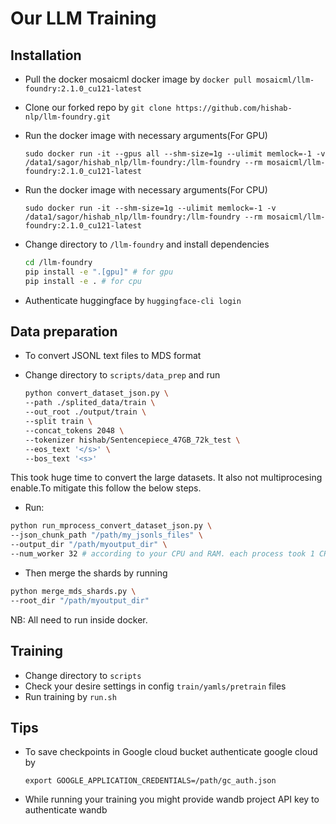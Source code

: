 # Our LLM Training

## Installation
- Pull the docker mosaicml docker image by `docker pull mosaicml/llm-foundry:2.1.0_cu121-latest`
- Clone our forked repo by `git clone https://github.com/hishab-nlp/llm-foundry.git`
- Run the docker image with necessary arguments(For GPU)

  ```
  sudo docker run -it --gpus all --shm-size=1g --ulimit memlock=-1 -v /data1/sagor/hishab_nlp/llm-foundry:/llm-foundry --rm mosaicml/llm-foundry:2.1.0_cu121-latest
  ```

- Run the docker image with necessary arguments(For CPU)

  ```
  sudo docker run -it --shm-size=1g --ulimit memlock=-1 -v /data1/sagor/hishab_nlp/llm-foundry:/llm-foundry --rm mosaicml/llm-foundry:2.1.0_cu121-latest
  ```

- Change directory to `/llm-foundry` and install dependencies

  ```bash
  cd /llm-foundry
  pip install -e ".[gpu]" # for gpu
  pip install -e . # for cpu
  ```
- Authenticate huggingface by `huggingface-cli login`

## Data preparation
- To convert JSONL text files to MDS format
- Change directory to `scripts/data_prep` and run

  ```bash
  python convert_dataset_json.py \
  --path ./splited_data/train \
  --out_root ./output/train \
  --split train \
  --concat_tokens 2048 \
  --tokenizer hishab/Sentencepiece_47GB_72k_test \
  --eos_text '</s>' \
  --bos_text '<s>'
  ```
This took huge time to convert the large datasets. It also not multiprocesing enable.To mitigate this follow the below steps.

- Run:

```bash
python run_mprocess_convert_dataset_json.py \
--json_chunk_path "/path/my_jsonls_files" \
--output_dir "/path/myoutput_dir" \
--num_worker 32 # according to your CPU and RAM. each process took 1 CPU and 1 GB RAM approximately.
```

- Then merge the shards by running

```bash
python merge_mds_shards.py \
--root_dir "/path/myoutput_dir"
```

NB: All need to run inside docker.

## Training
- Change directory to `scripts`
- Check your desire settings in config `train/yamls/pretrain` files
- Run training by `run.sh`

## Tips
- To save checkpoints in Google cloud bucket authenticate google cloud by

  ```
  export GOOGLE_APPLICATION_CREDENTIALS=/path/gc_auth.json
  ```

- While running your training you might provide wandb project API key to authenticate wandb

